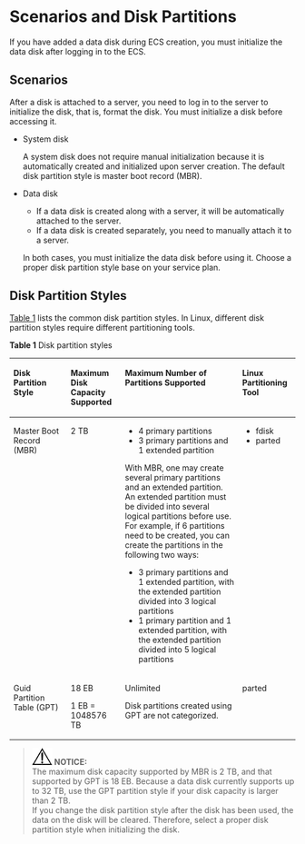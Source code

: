 # Scenarios and Disk Partitions<a name="EN-US_TOPIC_0030831623"></a>

If you have added a data disk during ECS creation, you must initialize the data disk after logging in to the ECS.

## Scenarios<a name="section087915417241"></a>

After a disk is attached to a server, you need to log in to the server to initialize the disk, that is, format the disk. You must initialize a disk before accessing it.

-   System disk

    A system disk does not require manual initialization because it is automatically created and initialized upon server creation. The default disk partition style is master boot record \(MBR\).

-   Data disk

    -   If a data disk is created along with a server, it will be automatically attached to the server.
    -   If a data disk is created separately, you need to manually attach it to a server.

    In both cases, you must initialize the data disk before using it. Choose a proper disk partition style base on your service plan.


## Disk Partition Styles<a name="section141622112299"></a>

[Table 1](#en-us_topic_0085245975_table2729705994129)  lists the common disk partition styles. In Linux, different disk partition styles require different partitioning tools.

**Table  1**  Disk partition styles

<a name="en-us_topic_0085245975_table2729705994129"></a>
<table><thead align="left"><tr id="en-us_topic_0085245975_row2194811894129"><th class="cellrowborder" valign="top" width="20%" id="mcps1.2.5.1.1"><p id="en-us_topic_0085245975_p2826869894129"><a name="en-us_topic_0085245975_p2826869894129"></a><a name="en-us_topic_0085245975_p2826869894129"></a>Disk Partition Style</p>
</th>
<th class="cellrowborder" valign="top" width="19%" id="mcps1.2.5.1.2"><p id="en-us_topic_0085245975_p806324094129"><a name="en-us_topic_0085245975_p806324094129"></a><a name="en-us_topic_0085245975_p806324094129"></a>Maximum Disk Capacity Supported</p>
</th>
<th class="cellrowborder" valign="top" width="41%" id="mcps1.2.5.1.3"><p id="en-us_topic_0085245975_p4914271494129"><a name="en-us_topic_0085245975_p4914271494129"></a><a name="en-us_topic_0085245975_p4914271494129"></a>Maximum Number of Partitions Supported</p>
</th>
<th class="cellrowborder" valign="top" width="20%" id="mcps1.2.5.1.4"><p id="en-us_topic_0085245975_p2113692194129"><a name="en-us_topic_0085245975_p2113692194129"></a><a name="en-us_topic_0085245975_p2113692194129"></a>Linux Partitioning Tool</p>
</th>
</tr>
</thead>
<tbody><tr id="en-us_topic_0085245975_row5601456494129"><td class="cellrowborder" valign="top" width="20%" headers="mcps1.2.5.1.1 "><p id="en-us_topic_0085245975_p1205045294213"><a name="en-us_topic_0085245975_p1205045294213"></a><a name="en-us_topic_0085245975_p1205045294213"></a>Master Boot Record (MBR)</p>
</td>
<td class="cellrowborder" valign="top" width="19%" headers="mcps1.2.5.1.2 "><p id="en-us_topic_0085245975_p2342140694129"><a name="en-us_topic_0085245975_p2342140694129"></a><a name="en-us_topic_0085245975_p2342140694129"></a>2 TB</p>
</td>
<td class="cellrowborder" valign="top" width="41%" headers="mcps1.2.5.1.3 "><a name="en-us_topic_0085245975_ul21060408163037"></a><a name="en-us_topic_0085245975_ul21060408163037"></a><ul id="en-us_topic_0085245975_ul21060408163037"><li>4 primary partitions</li><li>3 primary partitions and 1 extended partition</li></ul>
<div class="p" id="en-us_topic_0085245975_p723613328428"><a name="en-us_topic_0085245975_p723613328428"></a><a name="en-us_topic_0085245975_p723613328428"></a>With MBR, one may create several primary partitions and an extended partition. An extended partition must be divided into several logical partitions before use. For example, if 6 partitions need to be created, you can create the partitions in the following two ways:<a name="en-us_topic_0085245975_ul6972172517474"></a><a name="en-us_topic_0085245975_ul6972172517474"></a><ul id="en-us_topic_0085245975_ul6972172517474"><li>3 primary partitions and 1 extended partition, with the extended partition divided into 3 logical partitions</li><li>1 primary partition and 1 extended partition, with the extended partition divided into 5 logical partitions</li></ul>
</div>
</td>
<td class="cellrowborder" valign="top" width="20%" headers="mcps1.2.5.1.4 "><a name="en-us_topic_0085245975_ul1160282695454"></a><a name="en-us_topic_0085245975_ul1160282695454"></a><ul id="en-us_topic_0085245975_ul1160282695454"><li>fdisk</li><li>parted</li></ul>
</td>
</tr>
<tr id="en-us_topic_0085245975_row3114938294129"><td class="cellrowborder" valign="top" width="20%" headers="mcps1.2.5.1.1 "><p id="en-us_topic_0085245975_p1278766394216"><a name="en-us_topic_0085245975_p1278766394216"></a><a name="en-us_topic_0085245975_p1278766394216"></a>Guid Partition Table (GPT)</p>
</td>
<td class="cellrowborder" valign="top" width="19%" headers="mcps1.2.5.1.2 "><p id="en-us_topic_0085245975_p2460587094129"><a name="en-us_topic_0085245975_p2460587094129"></a><a name="en-us_topic_0085245975_p2460587094129"></a>18 EB</p>
<p id="en-us_topic_0085245975_p1993019393474"><a name="en-us_topic_0085245975_p1993019393474"></a><a name="en-us_topic_0085245975_p1993019393474"></a>1 EB = 1048576 TB</p>
</td>
<td class="cellrowborder" valign="top" width="41%" headers="mcps1.2.5.1.3 "><p id="en-us_topic_0085245975_p4691841694129"><a name="en-us_topic_0085245975_p4691841694129"></a><a name="en-us_topic_0085245975_p4691841694129"></a>Unlimited</p>
<p id="en-us_topic_0085245975_p12599114794712"><a name="en-us_topic_0085245975_p12599114794712"></a><a name="en-us_topic_0085245975_p12599114794712"></a>Disk partitions created using GPT are not categorized.</p>
</td>
<td class="cellrowborder" valign="top" width="20%" headers="mcps1.2.5.1.4 "><p id="en-us_topic_0085245975_p4229536794129"><a name="en-us_topic_0085245975_p4229536794129"></a><a name="en-us_topic_0085245975_p4229536794129"></a>parted</p>
</td>
</tr>
</tbody>
</table>

>![](public_sys-resources/icon-notice.gif) **NOTICE:**   
>The maximum disk capacity supported by MBR is 2 TB, and that supported by GPT is 18 EB. Because a data disk currently supports up to 32 TB, use the GPT partition style if your disk capacity is larger than 2 TB.  
>If you change the disk partition style after the disk has been used, the data on the disk will be cleared. Therefore, select a proper disk partition style when initializing the disk.  

